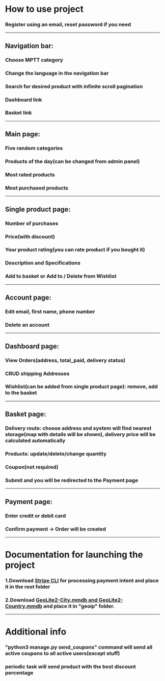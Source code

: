 <h1>How to use project</h1>
<h3>Register using an email, reset password if you need</h3>
<hr>
<h2>Navigation bar:</h2>
<h3>Choose MPTT category</h3>
<h3>Change the language in the navigation bar</h3>
<h3>Search for desired product with infinite scroll pagination</h3>
<h3>Dashboard link</h3>
<h3>Basket link</h3>

<hr>
<h2>Main page:</h2>
<h3>Five random categories</h3>
<h3>Products of the day(can be changed from admin panel)</h3>
<h3>Most rated products</h3>
<h3>Most purchased products</h3>
<hr>

<h2>Single product page:</h2>
<h3>Number of purchases</h3>
<h3>Price(with discount)</h3>
<h3>Your product rating(you can rate product if you bought it)</h3>
<h3>Description and Specifications</h3>
<h3>Add to basket or Add to / Delete from Wishlist </h3>

<hr>
<h2>Account page:</h2>
<h3>Edit email, first name, phone number</h3>
<h3>Delete an account</h3>

<hr>
<h2>Dashboard page:</h2>
<h3>View Orders(address, total_paid, delivery status)</h3>
<h3>CRUD shipping Addresses</h3>
<h3>Wishlist(can be added from single product page): remove, add to the basket</h3>
<hr>

<h2>Basket page:</h2>
<h3>Delivery route: choose address and system will find nearest storage(map with details will be shown), delivery price will be calculated automatically</h3>
<h3>Products: update/delete/change quantity</h3>
<h3>Coupon(not required)</h3>
<h3>Submit and you will be redirected to the Payment page</h3>
<hr>

<h2>Payment page:</h2>
<h3>Enter credit or debit card</h3>
<h3>Confirm payment -> Order will be created </h3>
<hr>

<h1>Documentation for launching the project</h1>
<h3>1.Download <a href="https://stripe.com/docs/stripe-cli">Stripe CLI</a> for processing payment intent and place it in the root folder</h3>
<h3>2.Download <a href="https://dev.maxmind.com/geoip/geolite2-free-geolocation-data?lang=en">GeoLite2-City.mmdb and GeoLite2-Country.mmdb</a> and place it in "geoip" folder.</h3>

<hr>
<h1>Additional info</h1>
<h3>"python3 manage.py send_coupons" command will send all active coupons to all active users(except stuff)</h3>
<h3>periodic task will send product with the best discount percentage</h3>
